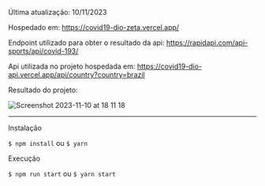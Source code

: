 
Última atualização: 10/11/2023

Hospedado em: https://covid19-dio-zeta.vercel.app/

Endpoint utilizado para obter o resultado da api: https://rapidapi.com/api-sports/api/covid-193/

Api utilizada no projeto hospedada em: https://covid19-dio-api.vercel.app/api/country?country=brazil

Resultado do projeto:

![Screenshot 2023-11-10 at 18 11 18](https://github.com/Tautorn/covid19-dio/assets/12113053/af9ec93b-2d67-45c5-ae3e-62c44bb27e60)

--------

Instalação

`$ npm install`
ou 
`$ yarn`

Execução

`$ npm run start`
ou
`$ yarn start`
